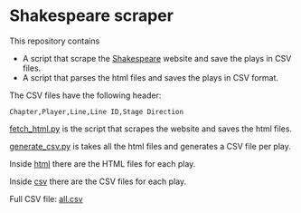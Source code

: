 # Shakespeare scraper

This repository contains 

- A script that scrape the [Shakespeare](http://shakespeare.mit.edu/) website and save the plays in CSV files.
- A script that parses the html files and saves the plays in CSV format.

The CSV files have the following header: 

    Chapter,Player,Line,Line ID,Stage Direction

[fetch_html.py](fetch_html.py) is the script that scrapes the website and saves the html files.

[generate_csv.py](generate_csv.py) is takes all the html files and generates a CSV file per play.

Inside [html](html) there are the HTML files for each play.

Inside [csv](csv) there are the CSV files for each play.

Full CSV file: [all.csv](csv/all.csv)
